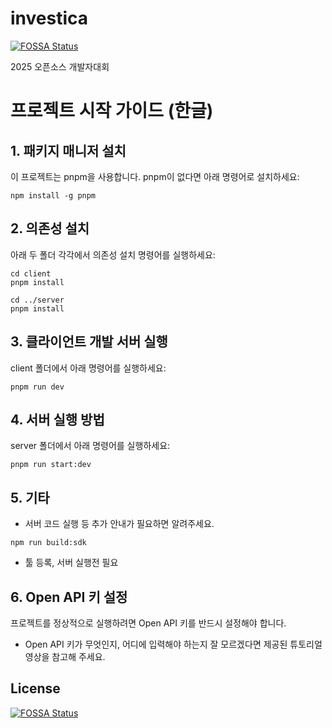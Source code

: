# investica
[![FOSSA Status](https://app.fossa.com/api/projects/git%2Bgithub.com%2Finvestica-aivle%2Finvestica.svg?type=shield)](https://app.fossa.com/projects/git%2Bgithub.com%2Finvestica-aivle%2Finvestica?ref=badge_shield)

2025 오픈소스 개발자대회

# 프로젝트 시작 가이드 (한글)

## 1. 패키지 매니저 설치
이 프로젝트는 pnpm을 사용합니다. pnpm이 없다면 아래 명령어로 설치하세요:

```
npm install -g pnpm
```

## 2. 의존성 설치
아래 두 폴더 각각에서 의존성 설치 명령어를 실행하세요:

```
cd client
pnpm install

cd ../server
pnpm install
```

## 3. 클라이언트 개발 서버 실행
client 폴더에서 아래 명령어를 실행하세요:

```
pnpm run dev
```

## 4. 서버 실행 방법
server 폴더에서 아래 명령어를 실행하세요:

```
pnpm run start:dev
```

## 5. 기타
- 서버 코드 실행 등 추가 안내가 필요하면 알려주세요.

```
npm run build:sdk 
```

- 툴 등록, 서버 실행전 필요

## 6. Open API 키 설정
프로젝트를 정상적으로 실행하려면 Open API 키를 반드시 설정해야 합니다.

- Open API 키가 무엇인지, 어디에 입력해야 하는지 잘 모르겠다면 제공된 튜토리얼 영상을 참고해 주세요.


## License
[![FOSSA Status](https://app.fossa.com/api/projects/git%2Bgithub.com%2Finvestica-aivle%2Finvestica.svg?type=large)](https://app.fossa.com/projects/git%2Bgithub.com%2Finvestica-aivle%2Finvestica?ref=badge_large)